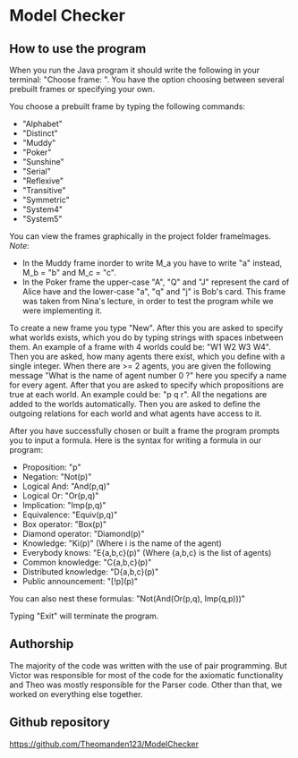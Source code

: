 # Model Checker

## How to use the program
When you run the Java program it should write the following in your terminal: "Choose frame: ".
You have the option choosing between several prebuilt frames or specifying your own.

You choose a prebuilt frame by typing the following commands:
- "Alphabet" 
- "Distinct" 
- "Muddy"  
- "Poker"  
- "Sunshine" 
- "Serial" 
- "Reflexive"
- "Transitive"
- "Symmetric"
- "System4"
- "System5"

You can view the frames graphically in the project folder frameImages.
*Note*: 
- In the Muddy frame inorder to write M_a you have to write "a" instead, M_b = "b" and M_c = "c".  
- In the Poker frame the upper-case "A", "Q" and "J" represent the card of Alice have and the lower-case "a", "q" and "j" is Bob's card. This frame was taken from Nina's lecture, in order to test the program while we were implementing it.

To create a new frame you type "New". After this you are asked to specify what worlds exists, which you do by typing strings with spaces inbetween them. An example of a frame with 4 worlds could be: "W1 W2 W3 W4". Then you are asked, how many agents there exist, which you define with a single integer. When there are >= 2 agents, you are given the following message "What is the name of agent number 0 ?" here you specify a name for every agent. After that you are asked to specify which propositions are true at each world. An example could be: "p q r". All the negations are added to the worlds automatically. Then you are asked to define the outgoing relations for each world and what agents have access to it.

After you have successfully chosen or built a frame the program prompts you to input a formula.
Here is the syntax for writing a formula in our program:

- Proposition: "p"
- Negation: "Not(p)"
- Logical And: "And(p,q)"
- Logical Or: "Or(p,q)"
- Implication: "Imp(p,q)"
- Equivalence: "Equiv(p,q)"
- Box operator: "Box(p)"
- Diamond operator: "Diamond(p)"
- Knowledge: "Ki(p)"  (Where i is the name of the agent)
- Everybody knows: "E{a,b,c}(p)" (Where {a,b,c} is the list of agents)
- Common knowledge: "C{a,b,c}(p)"
- Distributed knowledge: "D{a,b,c}(p)"
- Public announcement: "\[!p\](p)"

You can also nest these formulas: "Not(And(Or(p,q), Imp(q,p)))"

Typing "Exit" will terminate the program.

## Authorship

The majority of the code was written with the use of pair programming. But Victor was responsible for most of the code for the axiomatic functionality and Theo was mostly responsible for the Parser code. Other than that, we worked on everything else together.

## Github repository
https://github.com/Theomanden123/ModelChecker
